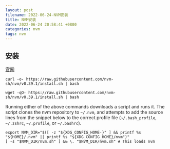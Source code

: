 ```yaml
---
layout: post
filename: 2022-06-24-NVM安装
title: NVM安装
date: 2022-06-24 20:58:41 +0800
categories: nvm
tags: nvm
---
```




## 安装

[官网](https://github.com/nvm-sh/nvm/blob/master/README.md#installing-and-updating)

```shell
curl -o- https://raw.githubusercontent.com/nvm-sh/nvm/v0.39.1/install.sh | bash
```

```shell
wget -qO- https://raw.githubusercontent.com/nvm-sh/nvm/v0.39.1/install.sh | bash
```

Running either of the above commands downloads a script and runs it. The script clones the nvm repository to `~/.nvm`, and attempts to add the source lines from the snippet below to the correct profile file (`~/.bash_profile`, `~/.zshrc`, `~/.profile`, or `~/.bashrc`).

```
export NVM_DIR="$([ -z "${XDG_CONFIG_HOME-}" ] && printf %s "${HOME}/.nvm" || printf %s "${XDG_CONFIG_HOME}/nvm")"
[ -s "$NVM_DIR/nvm.sh" ] && \. "$NVM_DIR/nvm.sh" # This loads nvm
```
